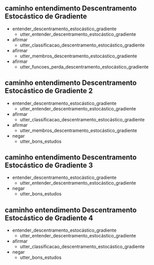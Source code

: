 ## caminho entendimento Descentramento Estocástico de Gradiente

* entender_descentramento_estocástico_gradiente
    - utter_entender_descentramento_estocástico_gradiente
* afirmar
    - utter_classificacao_descentramento_estocástico_gradiente
* afirmar
    - utter_membros_descentramento_estocástico_gradiente
* afirmar
    - utter_funcoes_perda_descentramento_estocástico_gradiente

## caminho entendimento Descentramento Estocástico de Gradiente 2

* entender_descentramento_estocástico_gradiente
    - utter_entender_descentramento_estocástico_gradiente
* afirmar
    - utter_classificacao_descentramento_estocástico_gradiente
* afirmar
    - utter_membros_descentramento_estocástico_gradiente
* negar
    - utter_bons_estudos

## caminho entendimento Descentramento Estocástico de Gradiente 3

* entender_descentramento_estocástico_gradiente
    - utter_entender_descentramento_estocástico_gradiente
* negar
    - utter_bons_estudos

## caminho entendimento Descentramento Estocástico de Gradiente 4

* entender_descentramento_estocástico_gradiente
    - utter_entender_descentramento_estocástico_gradiente
* afirmar
    - utter_classificacao_descentramento_estocástico_gradiente
* negar
    - utter_bons_estudos